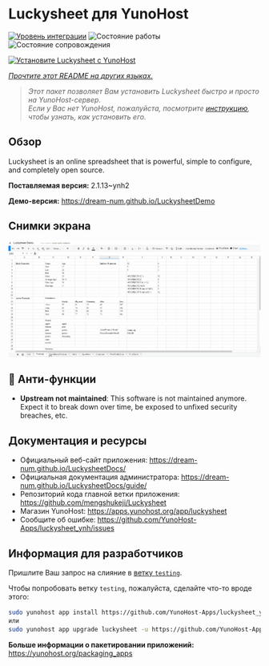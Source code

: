 <!--
Важно: этот README был автоматически сгенерирован <https://github.com/YunoHost/apps/tree/master/tools/readme_generator>
Он НЕ ДОЛЖЕН редактироваться вручную.
-->

# Luckysheet для YunoHost

[![Уровень интеграции](https://dash.yunohost.org/integration/luckysheet.svg)](https://ci-apps.yunohost.org/ci/apps/luckysheet/) ![Состояние работы](https://ci-apps.yunohost.org/ci/badges/luckysheet.status.svg) ![Состояние сопровождения](https://ci-apps.yunohost.org/ci/badges/luckysheet.maintain.svg)

[![Установите Luckysheet с YunoHost](https://install-app.yunohost.org/install-with-yunohost.svg)](https://install-app.yunohost.org/?app=luckysheet)

*[Прочтите этот README на других языках.](./ALL_README.md)*

> *Этот пакет позволяет Вам установить Luckysheet быстро и просто на YunoHost-сервер.*  
> *Если у Вас нет YunoHost, пожалуйста, посмотрите [инструкцию](https://yunohost.org/install), чтобы узнать, как установить его.*

## Обзор

Luckysheet is an online spreadsheet that is powerful, simple to configure, and completely open source.


**Поставляемая версия:** 2.1.13~ynh2

**Демо-версия:** <https://dream-num.github.io/LuckysheetDemo>

## Снимки экрана

![Снимок экрана Luckysheet](./doc/screenshots/screenshot.gif)

## :red_circle: Анти-функции

- **Upstream not maintained**: This software is not maintained anymore. Expect it to break down over time, be exposed to unfixed security breaches, etc.

## Документация и ресурсы

- Официальный веб-сайт приложения: <https://dream-num.github.io/LuckysheetDocs/>
- Официальная документация администратора: <https://dream-num.github.io/LuckysheetDocs/guide/>
- Репозиторий кода главной ветки приложения: <https://github.com/mengshukeji/Luckysheet>
- Магазин YunoHost: <https://apps.yunohost.org/app/luckysheet>
- Сообщите об ошибке: <https://github.com/YunoHost-Apps/luckysheet_ynh/issues>

## Информация для разработчиков

Пришлите Ваш запрос на слияние в [ветку `testing`](https://github.com/YunoHost-Apps/luckysheet_ynh/tree/testing).

Чтобы попробовать ветку `testing`, пожалуйста, сделайте что-то вроде этого:

```bash
sudo yunohost app install https://github.com/YunoHost-Apps/luckysheet_ynh/tree/testing --debug
или
sudo yunohost app upgrade luckysheet -u https://github.com/YunoHost-Apps/luckysheet_ynh/tree/testing --debug
```

**Больше информации о пакетировании приложений:** <https://yunohost.org/packaging_apps>
